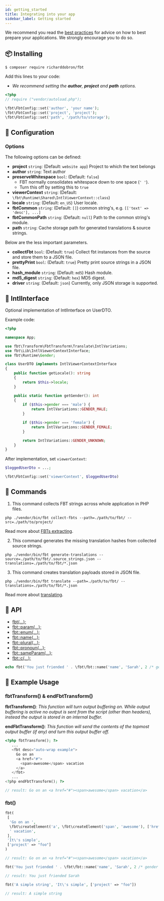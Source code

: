 ```yaml
---
id: getting_started
title: Integrating into your app
sidebar_label: Getting started
---
```


We recommend you read the [best practices](best_practices.md) for advice on how to best prepare your applications. We strongly encourage you to do so.

## 📦 Installing

```shell
$ composer require richarddobron/fbt
```

Add this lines to your code:

- _We recommend setting the **author**, **project** and **path** options._
```php
<?php
// require ("vendor/autoload.php");

\fbt\FbtConfig::set('author', 'your name');
\fbt\FbtConfig::set('project', 'project');
\fbt\FbtConfig::set('path', '/path/to/storage');
```

## 🔧 Configuration

### Options

The following options can be defined:

* **project** `string`: (Default: `website app`) Project to which the text belongs
* **author** `string`: Text author
* **preserveWhitespace** `bool`: (Default: `false`)
  - FBT normally consolidates whitespace down to one space (`' '`).
  - Turn this off by setting this to `true`
* **viewerContext** `string`: (Default: `\fbt\Runtime\Shared\IntlViewerContext::class`)
* **locale** `string`: (Default: `en_US`) User locale.
* **fbtCommon** `string`: (Default: `[]`) common string's, e.g. `[['text' => 'desc'], ...]`
* **fbtCommonPath** `string`: (Default: `null`) Path to the common string's module.
* **path** `string`: Cache storage path for generated translations & source strings.

Below are the less important parameters.

* **collectFbt** `bool`: (Default: `true`) Collect fbt instances from the source and store them to a JSON file.
* **prettyPrint** `bool`: (Default: `true`) Pretty print source strings in a JSON file.
* **hash_module** `string`: (Default: `md5`) Hash module.
* **md5_digest** `string`: (Default: `hex`) MD5 digest.
* **driver** `string`: (Default: `json`) Currently, only JSON storage is supported.


## 	🙋 IntlInterface
Optional implementation of IntlInterface on UserDTO.

Example code:

```php
<?php

namespace App;

use fbt\Transform\FbtTransform\Translate\IntlVariations;
use fbt\Lib\IntlViewerContextInterface;
use fbt\Runtime\Gender;

class UserDTO implements IntlViewerContextInterface
{
    public function getLocale(): string
    {
        return $this->locale;
    }

    public static function getGender(): int
    {
        if ($this->gender === 'male') {
            return IntlVariations::GENDER_MALE;
        }

        if ($this->gender === 'female') {
            return IntlVariations::GENDER_FEMALE;
        }

        return IntlVariations::GENDER_UNKNOWN;
    }
}
```

After implementation, set `viewerContext`:

```php
$loggedUserDto = ...;

\fbt\FbtConfig::set('viewerContext', $loggedUserDto)
```

## 	🚀  Commands

1. This command collects FBT strings across whole application in PHP files.
```shell
php ./vendor/bin/fbt collect-fbts --path=./path/to/fbt/ --src=./path/to/project/
```
Read more about [FBTs extracting](collection.md).

2. This command generates the missing translation hashes from collected source strings.
```shell
php ./vendor/bin/fbt generate-translations --source=./path/to/fbt/.source_strings.json --translations=./path/to/fbt/*.json
```
3. This command creates translation payloads stored in JSON file.
```shell
php ./vendor/bin/fbt translate --path=./path/to/fbt/ --translations=./path/to/fbt/*.json
```
Read more about [translating](translating.md).

## 📘 API

- [fbt(...);](api_intro.md)
- [fbt::param(...);](params.md)
- [fbt::enum(...);](enums.md)
- [fbt::name(...);](params.md)
- [fbt::plural(...);](plurals.md)
- [fbt::pronoun(...);](pronouns.md)
- [fbt::sameParam(...);](params.md)
- [fbt::c(...);](common.md)

```php
echo fbt('You just friended ' . \fbt\fbt::name('name', 'Sarah', 2 /* gender */), 'names');
```

## 🎨 Example Usage

### fbtTransform() & endFbtTransform()
**fbtTransform()**: _This function will turn output buffering on. While output buffering is active no output is sent from the script (other than headers), instead the output is stored in an internal buffer._

**endFbtTransform()**: _This function will send the contents of the topmost output buffer (if any) and turn this output buffer off._

```php
<?php fbtTransform(); ?>
   ...
   <fbt desc="auto-wrap example">
     Go on an
     <a href="#">
       <span>awesome</span> vacation
     </a>
   </fbt>
   ...
<?php endFbtTransform(); ?>

// result: Go on an <a href="#"><span>awesome</span> vacation</a>
```

### fbt()

```php
fbt(
 [
  'Go on an ',
  \fbt\createElement('a', \fbt\createElement('span', 'awesome'), ['href' => '#']),
  ' vacation',
 ],
 'It\'s simple',
 ['project' => "foo"]
)

// result: Go on an <a href="#"><span>awesome</span> vacation</a>
```

```php
fbt('You just friended ' . \fbt\fbt::name('name', 'Sarah', 2 /* gender */), 'names')

// result: You just friended Sarah
```

```php
fbt('A simple string', 'It\'s simple', ['project' => "foo"])

// result: A simple string
```
